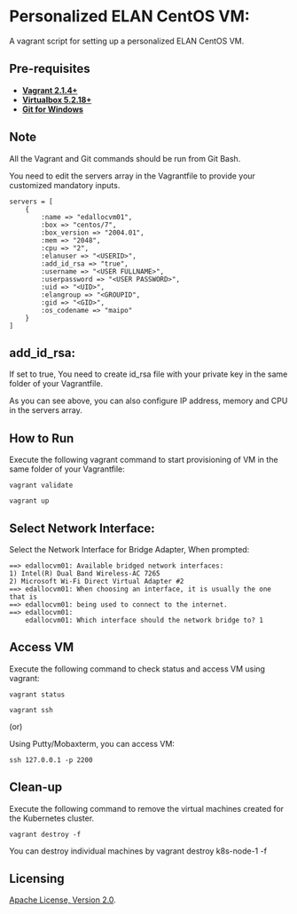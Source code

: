 # Personalized ELAN CentOS VM:
A vagrant script for setting up a personalized ELAN CentOS VM.

## Pre-requisites

 * **[Vagrant 2.1.4+](https://www.vagrantup.com)**
 * **[Virtualbox 5.2.18+](https://www.virtualbox.org)**
 * **[Git for Windows](https://git-scm.com/downloads)**

## Note
All the Vagrant and Git commands should be run from Git Bash.

You need to edit the servers array in the Vagrantfile to provide your customized mandatory inputs.

```
servers = [
    {
        :name => "edallocvm01",
        :box => "centos/7",
        :box_version => "2004.01",
        :mem => "2048",
        :cpu => "2",
        :elanuser => "<USERID>",
        :add_id_rsa => "true",
        :username => "<USER FULLNAME>",
        :userpassword => "<USER PASSWORD>",
        :uid => "<UID>",
        :elangroup => "<GROUPID",
        :gid => "<GID>",
        :os_codename => "maipo"
    }
]

```

## add_id_rsa:
If set to true, You need to create id_rsa file with your private key in the same folder of your Vagrantfile.

As you can see above, you can also configure IP address, memory and CPU in the servers array. 

## How to Run

Execute the following vagrant command to start provisioning of VM in the same folder of your Vagrantfile:

```
vagrant validate

vagrant up
```

## Select Network Interface:

Select the Network Interface for Bridge Adapter, When prompted:

```
==> edallocvm01: Available bridged network interfaces:
1) Intel(R) Dual Band Wireless-AC 7265
2) Microsoft Wi-Fi Direct Virtual Adapter #2
==> edallocvm01: When choosing an interface, it is usually the one that is
==> edallocvm01: being used to connect to the internet.
==> edallocvm01:
    edallocvm01: Which interface should the network bridge to? 1
```

## Access VM

Execute the following command to check status and access VM using vagrant:

```
vagrant status

vagrant ssh
```
(or)

Using Putty/Mobaxterm, you can access VM:

```
ssh 127.0.0.1 -p 2200
```

## Clean-up

Execute the following command to remove the virtual machines created for the Kubernetes cluster.

```
vagrant destroy -f
```

You can destroy individual machines by vagrant destroy k8s-node-1 -f

## Licensing

[Apache License, Version 2.0](http://opensource.org/licenses/Apache-2.0).
